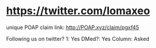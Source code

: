 # https://twitter.com/lomaxeo

unique POAP claim link: 
http://POAP.xyz/claim/pgxf45

Following us on twitter? 1: Yes
DMed?: Yes
Column: Asked